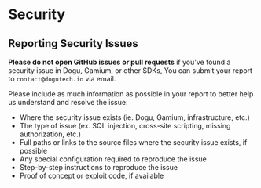 # Security

## Reporting Security Issues

**Please do not open GitHub issues or pull requests** if you've found a security issue in Dogu, Gamium, or other SDKs,
You can submit your report to `contact@dogutech.io` via email.

Please include as much information as possible in your report to better help us understand and resolve the issue:

- Where the security issue exists (ie. Dogu, Gamium, infrastructure, etc.)
- The type of issue (ex. SQL injection, cross-site scripting, missing authorization, etc.)
- Full paths or links to the source files where the security issue exists, if possible
- Any special configuration required to reproduce the issue
- Step-by-step instructions to reproduce the issue
- Proof of concept or exploit code, if available
